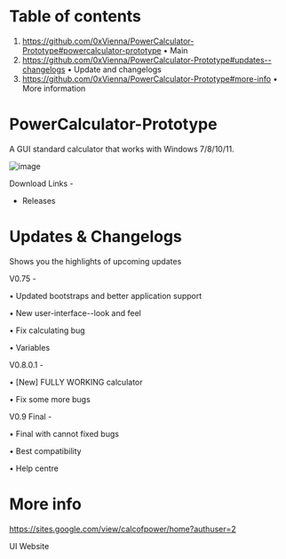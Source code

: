 # Table of contents

1. https://github.com/0xVienna/PowerCalculator-Prototype#powercalculator-prototype • Main
2. https://github.com/0xVienna/PowerCalculator-Prototype#updates--changelogs • Update and changelogs
3. https://github.com/0xVienna/PowerCalculator-Prototype#more-info • More information

# PowerCalculator-Prototype
A GUI standard calculator that works with Windows 7/8/10/11.

![image](https://i.imgur.com/tMfKJAq.png)

Download Links -
- Releases

# Updates & Changelogs
Shows you the highlights of upcoming updates

V0.75 -

• Updated bootstraps and better application support

• New user-interface--look and feel

• Fix calculating bug

• Variables

V0.8.0.1 -

• [New] FULLY WORKING calculator

• Fix some more bugs

V0.9 Final -

• Final with cannot fixed bugs

• Best compatibility

• Help centre

# More info
https://sites.google.com/view/calcofpower/home?authuser=2

UI Website
